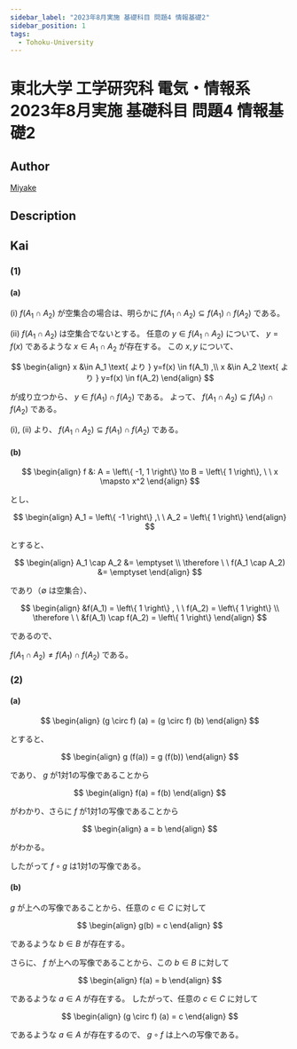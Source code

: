 ```yaml
---
sidebar_label: "2023年8月実施 基礎科目 問題4 情報基礎2"
sidebar_position: 1
tags:
  - Tohoku-University
---
```

# 東北大学 工学研究科 電気・情報系 2023年8月実施 基礎科目 問題4 情報基礎2

## **Author**
[Miyake](https://miyake.github.io/exams/index.html)

## **Description**

## **Kai**
### (1)
#### (a)
(i) $f( A_1 \cap A_2 )$ が空集合の場合は、明らかに
$f( A_1 \cap A_2 ) \subseteq f(A_1) \cap f(A_2)$ である。

(ii) $f( A_1 \cap A_2 )$ は空集合でないとする。
任意の $y \in f( A_1 \cap A_2 )$ について、
$y=f(x)$ であるような $x \in A_1 \cap A_2$ が存在する。
この $x,y$ について、

$$
\begin{align}
x &\in A_1 \text{ より } y=f(x) \in f(A_1)
,\\
x &\in A_2 \text{ より } y=f(x) \in f(A_2)
\end{align}
$$

が成り立つから、 $y \in f(A_1) \cap f(A_2)$ である。
よって、 $f( A_1 \cap A_2 ) \subseteq f(A_1) \cap f(A_2)$ である。

(i), (ii) より、
$f( A_1 \cap A_2 ) \subseteq f(A_1) \cap f(A_2)$ である。

#### (b)

$$
\begin{align}
f &: A = \left\{ -1, 1 \right\} \to B = \left\{ 1 \right\}, \ \ x \mapsto x^2
\end{align}
$$

とし、

$$
\begin{align}
A_1 = \left\{ -1 \right\}
,\ \ 
A_2 = \left\{ 1 \right\}
\end{align}
$$

とすると、

$$
\begin{align}
A_1 \cap A_2 &= \emptyset
\\
\therefore \ \ 
f(A_1 \cap A_2) &= \emptyset
\end{align}
$$

であり（$\emptyset$ は空集合）、

$$
\begin{align}
&f(A_1) = \left\{ 1 \right\}
, \ \ 
f(A_2) = \left\{ 1 \right\}
\\
\therefore \ \ 
&f(A_1) \cap f(A_2) = \left\{ 1 \right\}
\end{align}
$$

であるので、

$f( A_1 \cap A_2 ) \neq f(A_1) \cap f(A_2)$ である。

### (2)
#### (a)

$$
\begin{align}
(g \circ f) (a) = (g \circ f) (b)
\end{align}
$$

とすると、

$$
\begin{align}
g (f(a)) = g (f(b))
\end{align}
$$

であり、 $g$ が1対1の写像であることから

$$
\begin{align}
f(a) = f(b)
\end{align}
$$

がわかり、さらに $f$ が1対1の写像であることから

$$
\begin{align}
a = b
\end{align}
$$

がわかる。

したがって $f \circ g$ は1対1の写像である。

#### (b)
$g$ が上への写像であることから、任意の $c \in C$ に対して

$$
\begin{align}
g(b) = c
\end{align}
$$

であるような $b \in B$ が存在する。

さらに、 $f$ が上への写像であることから、この $b \in B$ に対して

$$
\begin{align}
f(a) = b
\end{align}
$$

であるような $a \in A$ が存在する。
したがって、任意の $c \in C$ に対して

$$
\begin{align}
(g \circ f) (a) = c
\end{align}
$$

であるような $a \in A$ が存在するので、
$g \circ f$ は上への写像である。